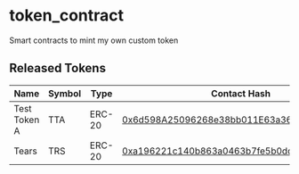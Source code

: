 # token_contract

Smart contracts to mint my own custom token

## Released Tokens

| Name         | Symbol | Type   | Contact Hash                                                                                                                                     |
| ------------ | ------ | ------ | ------------------------------------------------------------------------------------------------------------------------------------------------ |
| Test Token A | TTA    | ERC-20 | [0x6d598A25096268e38bb011E63a363012D6f13247](https://ropsten.etherscan.io/token/0x6d598a25096268e38bb011e63a363012d6f13247#balances)             |
| Tears        | TRS    | ERC-20 | [0xa196221c140b863a0463b7fe5b0dc0ff0969a25c](https://ropsten.etherscan.io/token/0xa196221c140b863a0463b7fe5b0dc0ff0969a25c) |
